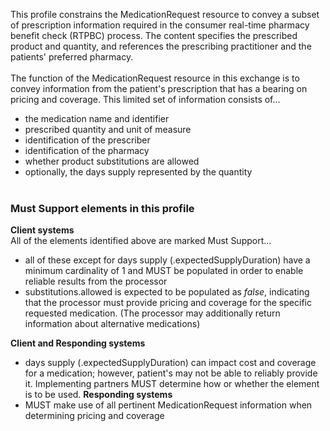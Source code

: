 This profile constrains the MedicationRequest resource to convey a subset of prescription information required in the consumer real-time pharmacy benefit check (RTPBC) process. The content specifies the prescribed product and quantity, and references the prescribing practitioner and the patients' preferred pharmacy.
<br><br>
The function of the MedicationRequest resource in this exchange is to convey information from the patient's prescription that has a bearing on pricing and coverage. This limited set of information consists of...
* the medication name and identifier
* prescribed quantity and unit of measure
* identification of the prescriber
* identification of the pharmacy
* whether product substitutions are allowed
* optionally, the days supply represented by the quantity
<br><br>

### Must Support elements in this profile 
**Client systems** <br>
All of the elements identified above are marked Must Support... 
* all of these except for days supply (.expectedSupplyDuration) have a minimum cardinality of 1 and MUST be populated in order to enable reliable results from the processor 
* substitutions.allowed is expected to be populated as *false*, indicating that the processor must provide pricing and coverage for the specific requested medication. (The processor may additionally return information about alternative medications)

**Client and Responding systems** <br>
* days supply (.expectedSupplyDuration) can impact cost and coverage for a medication; however, patient's may not be able to reliably provide it. Implementing partners MUST determine how or whether the element is to be used.
**Responding systems**
* MUST make use of all pertinent MedicationRequest information when determining pricing and coverage

<br>
